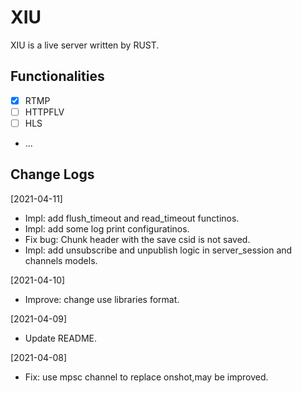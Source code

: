 # XIU
XIU is a live server written by RUST.


## Functionalities

- [x] RTMP 
- [ ] HTTPFLV
- [ ] HLS
- ...


## Change Logs

[2021-04-11]

- Impl: add flush\_timeout and read\_timeout functinos.
- Impl: add some log print configuratinos.
- Fix bug: Chunk header with the save csid is not saved.
- Impl: add unsubscribe and unpublish logic in server\_session and channels models.

[2021-04-10]
- Improve: change use libraries format.

[2021-04-09]
- Update README.

[2021-04-08]
- Fix: use mpsc channel to replace onshot,may be improved.

